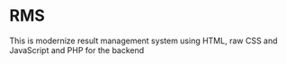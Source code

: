 # RMS
This is modernize result management system using HTML, raw CSS and JavaScript and PHP for the backend

